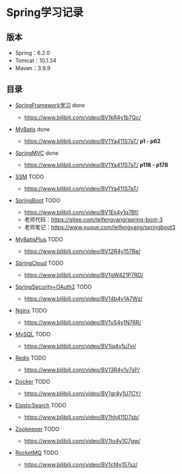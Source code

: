 # Spring学习记录
## 版本
* Spring：6.2.0 
* Tomcat：10.1.34
* Maven：3.9.9

## 目录
* [SpringFramework学习](https://github.com/103style/SpringDemos/tree/master/spring-framework-demo) done
  *  https://www.bilibili.com/video/BV1kR4y1b7Qc/

* [MyBatis](https://github.com/103style/SpringDemos/tree/master/MyBatisDemo) done
  * https://www.bilibili.com/video/BV1Ya411S7aT/ **p1 - p62**

* [SpringMVC](https://github.com/103style/SpringDemos/tree/master/SpringMVCDemo) done
  * https://www.bilibili.com/video/BV1Ya411S7aT/  **p118 - p178**

* [SSM]() TODO
  * https://www.bilibili.com/video/BV1Ya411S7aT/

* [SpringBoot]() TODO
  * https://www.bilibili.com/video/BV1Es4y1q7Bf/
  * 老师代码：https://gitee.com/leifengyang/spring-boot-3
  * 老师笔记：https://www.yuque.com/leifengyang/springboot3

* [MyBatisPlus]() TODO
  * https://www.bilibili.com/video/BV12R4y157Be/

* [SpringCloud]() TODO
  * https://www.bilibili.com/video/BV1gW421P7RD/

* [SpringSecurity+OAuth2]() TODO
  * https://www.bilibili.com/video/BV14b4y1A7Wz/

* [Nginx]() TODO
  * https://www.bilibili.com/video/BV1yS4y1N76R/

* [MySQL]() TODO
  * https://www.bilibili.com/video/BV1iq4y1u7vj/

* [Redis]() TODO
  * https://www.bilibili.com/video/BV13R4y1v7sP/

* [Docker]() TODO
  * https://www.bilibili.com/video/BV1gr4y1U7CY/

* [ElasticSearch]() TODO
  * https://www.bilibili.com/video/BV1hh411D7sb/

* [Zookeeper]() TODO
  * https://www.bilibili.com/video/BV1to4y1C7gw/

* [RocketMQ]() TODO
  * https://www.bilibili.com/video/BV1cf4y157sz/

